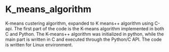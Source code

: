 # K_means_algorithm
K-means custering algorithm, expanded to K means++ algorithm using C-api.
The first part of the code is the K-means algorithm implemented in both C and Python.
The K-means++ algorithm was initialized in python, while the main part is written in C and executed through the Python/C API. The code is written for Linux environment.
